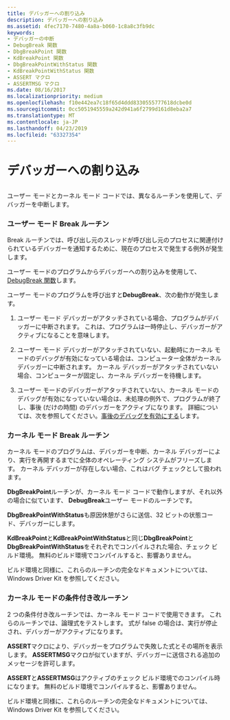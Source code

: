```yaml
---
title: デバッガーへの割り込み
description: デバッガーへの割り込み
ms.assetid: 4fec7170-7480-4a8a-b060-1c8a8c3fb9dc
keywords:
- デバッガーの中断
- DebugBreak 関数
- DbgBreakPoint 関数
- KdBreakPoint 関数
- DbgBreakPointWithStatus 関数
- KdBreakPointWithStatus 関数
- ASSERT マクロ
- ASSERTMSG マクロ
ms.date: 08/16/2017
ms.localizationpriority: medium
ms.openlocfilehash: f10e442ea7c18f65d4ddd8330555777618dcbe0d
ms.sourcegitcommit: 0cc5051945559a242d941a6f2799d161d8eba2a7
ms.translationtype: MT
ms.contentlocale: ja-JP
ms.lasthandoff: 04/23/2019
ms.locfileid: "63327354"
---
```

# <a name="breaking-into-the-debugger"></a>デバッガーへの割り込み


## <span id="ddk_breaking_into_the_debugger_dbg"></span><span id="DDK_BREAKING_INTO_THE_DEBUGGER_DBG"></span>

ユーザー モードとカーネル モード コードでは、異なるルーチンを使用して、デバッガーを中断します。

### <a name="span-idusermodebreakroutinesspanspan-idusermodebreakroutinesspanuser-mode-break-routines"></a><span id="user_mode_break_routines"></span><span id="USER_MODE_BREAK_ROUTINES"></span>ユーザー モード Break ルーチン

Break ルーチンでは、呼び出し元のスレッドが呼び出し元のプロセスに関連付けられているデバッガーを通知するために、現在のプロセスで発生する例外が発生します。

ユーザー モードのプログラムからデバッガーへの割り込みを使用して、 [DebugBreak 関数](https://msdn.microsoft.com/library/windows/desktop/ms679297(v=vs.85).aspx)します。 

ユーザー モードのプログラムを呼び出すと**DebugBreak**、次の動作が発生します。

1.  ユーザー モード デバッガーがアタッチされている場合、プログラムがデバッガーに中断されます。 これは、プログラムは一時停止し、デバッガーがアクティブになることを意味します。

2.  ユーザー モード デバッガーがアタッチされていない、起動時にカーネル モードのデバッグが有効になっている場合は、コンピューター全体がカーネル デバッガーに中断されます。 カーネル デバッガーがアタッチされていない場合、コンピューターが固定し、カーネル デバッガーを待機します。

3.  ユーザー モードのデバッガーがアタッチされていない、カーネル モードのデバッグが有効になっていない場合は、未処理の例外で、プログラムが終了し、事後 (だけの時間) のデバッガーをアクティブになります。 詳細については、次を参照してください。[事後のデバッグを有効にする](enabling-postmortem-debugging.md)します。

### <a name="span-idkernelmodebreakroutinesspanspan-idkernelmodebreakroutinesspankernel-mode-break-routines"></a><span id="kernel_mode_break_routines"></span><span id="KERNEL_MODE_BREAK_ROUTINES"></span>カーネル モード Break ルーチン

カーネル モードのプログラムは、デバッガーを中断、カーネル デバッガーにより、実行を再開するまでに全体のオペレーティング システムがフリーズします。 カーネル デバッガーが存在しない場合、これはバグ チェックとして扱われます。

**DbgBreakPoint**ルーチンが、カーネル モード コードで動作しますが、それ以外の場合に似ています、 **DebugBreak**ユーザー モードのルーチンです。

**DbgBreakPointWithStatus**も原因休憩がさらに送信、32 ビットの状態コード、デバッガーにします。

**KdBreakPoint**と**KdBreakPointWithStatus**と同じ**DbgBreakPoint**と**DbgBreakPointWithStatus**をそれぞれでコンパイルされた場合、チェック ビルド環境。 無料のビルド環境でコンパイルすると、影響ありません。

ビルド環境と同様に、これらのルーチンの完全なドキュメントについては、Windows Driver Kit を参照してください。

### <a name="span-idkernelmodeconditionalbreakroutinesspanspan-idkernelmodeconditionalbreakroutinesspankernel-mode-conditional-break-routines"></a><span id="kernel_mode_conditional_break_routines"></span><span id="KERNEL_MODE_CONDITIONAL_BREAK_ROUTINES"></span>カーネル モードの条件付き改ルーチン

2 つの条件付き改ルーチンでは、カーネル モード コードで使用できます。 これらのルーチンでは、論理式をテストします。 式が false の場合は、実行が停止され、デバッガーがアクティブになります。

**ASSERT**マクロにより、デバッガーをプログラムで失敗した式とその場所を表示します。 **ASSERTMSG**マクロが似ていますが、デバッガーに送信される追加のメッセージを許可します。

**ASSERT**と**ASSERTMSG**はアクティブのチェック ビルド環境でのコンパイル時になります。 無料のビルド環境でコンパイルすると、影響ありません。

ビルド環境と同様に、これらのルーチンの完全なドキュメントについては、Windows Driver Kit を参照してください。

 

 





